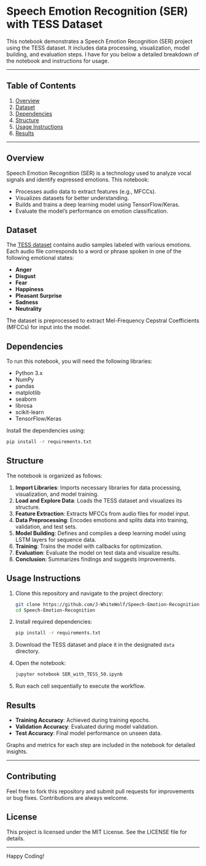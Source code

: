 # Speech Emotion Recognition (SER) with TESS Dataset

This notebook demonstrates a Speech Emotion Recognition (SER) project using the TESS dataset. It includes data processing, visualization, model building, and evaluation steps. I have for you below a detailed breakdown of the notebook and instructions for usage.

---

## Table of Contents

1. [Overview](#overview)
2. [Dataset](#dataset)
3. [Dependencies](#dependencies)
4. [Structure](#structure)
5. [Usage Instructions](#usage-instructions)
6. [Results](#results)

---

## Overview

Speech Emotion Recognition (SER) is a technology used to analyze vocal signals and identify expressed emotions. This notebook:

- Processes audio data to extract features (e.g., MFCCs).
- Visualizes datasets for better understanding.
- Builds and trains a deep learning model using TensorFlow/Keras.
- Evaluate the model’s performance on emotion classification.

## Dataset

The [TESS dataset](https://tspace.library.utoronto.ca/handle/1807/24487) contains audio samples labeled with various emotions. Each audio file corresponds to a word or phrase spoken in one of the following emotional states:

- **Anger**
- **Disgust**
- **Fear**
- **Happiness**
- **Pleasant Surprise**
- **Sadness**
- **Neutrality**

The dataset is preprocessed to extract Mel-Frequency Cepstral Coefficients (MFCCs) for input into the model.

## Dependencies

To run this notebook, you will need the following libraries:

- Python 3.x
- NumPy
- pandas
- matplotlib
- seaborn
- librosa
- scikit-learn
- TensorFlow/Keras

Install the dependencies using:

```bash
pip install -r requirements.txt
```

## Structure

The notebook is organized as follows:

1. **Import Libraries**: Imports necessary libraries for data processing, visualization, and model training.
2. **Load and Explore Data**: Loads the TESS dataset and visualizes its structure.
3. **Feature Extraction**: Extracts MFCCs from audio files for model input.
4. **Data Preprocessing**: Encodes emotions and splits data into training, validation, and test sets.
5. **Model Building**: Defines and compiles a deep learning model using LSTM layers for sequence data.
6. **Training**: Trains the model with callbacks for optimization.
7. **Evaluation**: Evaluate the model on test data and visualize results.
8. **Conclusion**: Summarizes findings and suggests improvements.

## Usage Instructions

1. Clone this repository and navigate to the project directory:

   ```bash
   git clone https://github.com/J-WhiteWolf/Speech-Emotion-Recognition.git
   cd Speech-Emotion-Recognition
   ```

2. Install required dependencies:

   ```bash
   pip install -r requirements.txt
   ```

3. Download the TESS dataset and place it in the designated `data` directory.

4. Open the notebook:

   ```bash
   jupyter notebook SER_with_TESS_50.ipynb
   ```

5. Run each cell sequentially to execute the workflow.

## Results

- **Training Accuracy**: Achieved during training epochs.
- **Validation Accuracy**: Evaluated during model validation.
- **Test Accuracy**: Final model performance on unseen data.

Graphs and metrics for each step are included in the notebook for detailed insights.

---

## Contributing

Feel free to fork this repository and submit pull requests for improvements or bug fixes. Contributions are always welcome.

## License

This project is licensed under the MIT License. See the LICENSE file for details.

---

Happy Coding!
